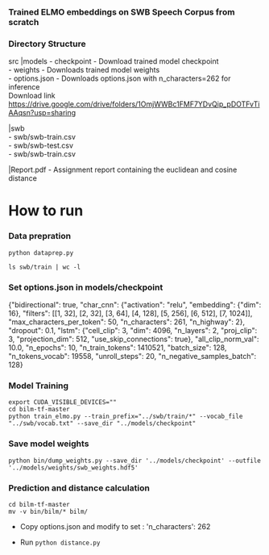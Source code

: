 ### Trained ELMO embeddings on SWB Speech Corpus from scratch


### Directory Structure 
src
|models 
    - checkpoint   - Download trained model checkpoint  
    - weights      - Downloads trained model weights        
    - options.json   - Downloads options.json with n_characters=262 for inference       
    Download link https://drive.google.com/drive/folders/1OmjWWBc1FMF7YDvQip_pDOTFvTiAAqsn?usp=sharing  

|swb     
    - swb/swb-train.csv  
    - swb/swb-test.csv  
    - swb/swb-train.csv 

|Report.pdf - Assignment report containing the euclidean and cosine distance


# How to run 

### Data prepration
``` python dataprep.py ```   

``` ls swb/train | wc -l ```

### Set options.json in models/checkpoint
{"bidirectional": true, "char_cnn": {"activation": "relu", "embedding": {"dim": 16}, "filters": [[1, 32], [2, 32], [3, 64], [4, 128], [5, 256], [6, 512], [7, 1024]], "max_characters_per_token": 50, "n_characters": 261, "n_highway": 2}, "dropout": 0.1, "lstm": {"cell_clip": 3, "dim": 4096, "n_layers": 2, "proj_clip": 3, "projection_dim": 512, "use_skip_connections": true}, "all_clip_norm_val": 10.0, "n_epochs": 10, "n_train_tokens": 1410521, "batch_size": 128, "n_tokens_vocab": 19558, "unroll_steps": 20, "n_negative_samples_batch": 128}

### Model Training

``` 
export CUDA_VISIBLE_DEVICES=""
cd bilm-tf-master
python train_elmo.py --train_prefix="../swb/train/*" --vocab_file "../swb/vocab.txt" --save_dir "../models/checkpoint" 
```

### Save model weights
``` python bin/dump_weights.py --save_dir '../models/checkpoint' --outfile '../models/weights/swb_weights.hdf5' ```

### Prediction and distance calculation
```
cd bilm-tf-master
mv -v bin/bilm/* bilm/
```

- Copy options.json and modify to
set : 'n_characters': 262   

- Run ``` python distance.py ```  
